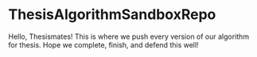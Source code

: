 # ThesisAlgorithmSandboxRepo
Hello, Thesismates! This is where we push every version of our algorithm for thesis. Hope we complete, finish, and defend this well!
